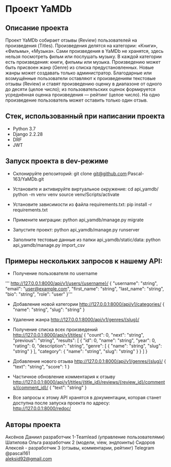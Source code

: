 # Проект YaMDb

## Описание проекта
Проект YaMDb собирает отзывы (Review) пользователей на произведения (Titles). Произведения делятся на категории: «Книги», «Фильмы», «Музыка».
Сами произведения в YaMDb не хранятся, здесь нельзя посмотреть фильм или послушать музыку. В каждой категории есть произведения: книги, фильмы или музыка. Произведению может быть присвоен жанр (Genre) из списка предустановленных. Новые жанры может создавать только администратор.
Благодарные или возмущённые пользователи оставляют к произведениям текстовые отзывы (Review) и ставят произведению оценку в диапазоне от одного до десяти (целое число); из пользовательских оценок формируется усреднённая оценка произведения — рейтинг (целое число). На одно произведение пользователь может оставить только один отзыв.

## Стек, использованный при написании проекта
- Python 3.7
- Django 2.2.28
- DRF
- JWT

## Запуск проекта в dev-режиме
- Склонируйте репозиторий:
git clone git@github.com:Pascal-163/YaMDb.git

- Установите и активируйте виртуальное окружение:
cd api_yamdb/
python -m venv venv
source venv/Scripts/activate

- Установите зависимости из файла requirements.txt:
pip install -r requirements.txt

- Примените миграции:
python api_yamdb/manage.py migrate

- Запустите проект:
python api_yamdb/manage.py runserver

- Заполните тестовые данные из папки api_yamdb/static/data:
python api_yamdb/manage.py import_csv

## Примеры нескольких запросов к нашему API:

- Получение пользователя по username

''' http://127.0.0.1:8000/api/v1/users/{username}/
{
"username": "string",
"email": "user@example.com",
"first_name": "string",
"last_name": "string",
"bio": "string",
"role": "user"
}'''

- Добавление новой категории
http://127.0.0.1:8000/api/v1/categories/
{
  "name": "string",
  "slug": "string"
}

- Удаление жанра
http://127.0.0.1:8000/api/v1/genres/{slug}/

- Получение списка всех произведений
http://127.0.0.1:8000/api/v1/titles/
{
  "count": 0,
  "next": "string",
  "previous": "string",
  "results": [
    {
      "id": 0,
      "name": "string",
      "year": 0,
      "rating": 0,
      "description": "string",
      "genre": [
        {
          "name": "string",
          "slug": "string"
        }
      ],
      "category": {
        "name": "string",
        "slug": "string"
      }
    }
  ]
}

- Добавление нового отзыва
http://127.0.0.1:8000/api/v1/genres/{slug}/
{
  "text": "string",
  "score": 1
}

- Частичное обновление комментария к отзыву
http://127.0.0.1:8000/api/v1/titles/{title_id}/reviews/{review_id}/comments/{comment_id}/
{
  "text": "string"
}

- Все запросы к этому API хранятся в документации, которая станет доступна после запуска проекта по адресу:
http://127.0.0.1:8000/redoc/


## Авторы проекта
Аксёнов Даниил разработчик 1-Teamlead (управление пользователями)
Шатилова Ольга разработчик 2 (модели, view, эндпоинты)
Сидоров Алексей - разработчик 3 (отзывы, комментарии, рейтинг) 
Telegram @pascal161   
aleksid92@gmail.com
